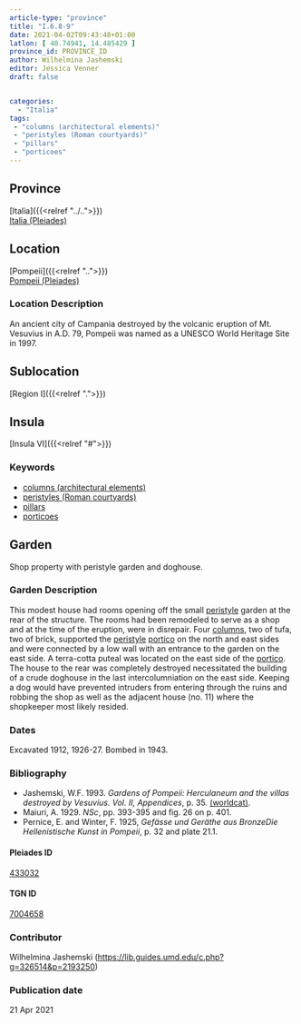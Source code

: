 ```yaml
---
article-type: "province"
title: "I.6.8-9"
date: 2021-04-02T09:43:48+01:00
latlon: [ 40.74941, 14.485429 ]
province_id: PROVINCE_ID
author: Wilhelmina Jashemski
editor: Jessica Venner
draft: false


categories:
  - "Italia"
tags:
 - "columns (architectural elements)"
 - "peristyles (Roman courtyards)"
 - "pillars"
 - "porticoes"
---
```


## Province
[Italia]({{<relref "../..">}}) \
[Italia (Pleiades)](https://pleiades.stoa.org/places/1052)

## Location
[Pompeii]({{<relref "..">}}) \
[Pompeii (Pleiades)](https://pleiades.stoa.org/places/433032)


### Location Description
An ancient city of Campania destroyed by the volcanic eruption of Mt. Vesuvius in A.D. 79, Pompeii was named as a UNESCO World Heritage Site in 1997.

## Sublocation
[Region I]({{<relref ".">}})
## Insula
[Insula VI]({{<relref "#">}})

### Keywords
- [columns (architectural elements)](http://vocab.getty.edu/page/aat/300001571)
- [peristyles (Roman courtyards)](http://vocab.getty.edu/page/aat/300080971)
- [pillars](http://vocab.getty.edu/page/aat/300264605)
- [porticoes](http://vocab.getty.edu/page/aat/300004145)

## Garden
Shop property with peristyle garden and doghouse.

### Garden Description

This modest house had rooms opening off the small [peristyle](http://vocab.getty.edu/page/aat/300080971) garden at the rear of the structure. The rooms had been remodeled to serve as a shop and at the time of the eruption, were in disrepair. Four [columns](http://vocab.getty.edu/page/aat/300001571), two of tufa, two of brick, supported the [peristyle](http://vocab.getty.edu/page/aat/300080971) [portico](http://vocab.getty.edu/page/aat/300004145) on the north and east sides and were connected by a low wall with an entrance to the garden on the east side. A terra-cotta puteal was located on the east side of the [portico](http://vocab.getty.edu/page/aat/300004145). The house to the rear was completely destroyed necessitated the building of a crude doghouse in the last intercolumniation on the east side. Keeping a dog would have prevented intruders from entering through the ruins and robbing the shop as well as the adjacent house (no. 11) where the shopkeeper most likely resided.

<!--### Maps-->

<!--
OLD WAY (DO NOT USE)
![alt_text](../../images/image_name.ext)
*CAPTION*

NEW WAY ↓↓↓↓
{{< figure src="../../images/image_name.ext" alt="ALT_TEXT" title="CAPTION" >}}
-->


### Dates
Excavated 1912, 1926-27. Bombed in 1943.

### Bibliography

* Jashemski, W.F. 1993. *Gardens of Pompeii: Herculaneum and the villas destroyed by Vesuvius. Vol. II, Appendices*, p. 35. [(worldcat)](http://www.worldcat.org/oclc/921816405).    
* Maiuri, A. 1929. *NSc*, pp. 393-395 and fig. 26 on p. 401.  
* Pernice, E. and Winter, F. 1925, *Gefässe und Geräthe aus BronzeDie Hellenistische Kunst in Pompeii*, p. 32 and plate 21.1.    

<!--#### Periodo ID-->

<!-- [PERIODO_ID](https://pleiades.stoa.org/places/PLEIADES_ID) -->

#### Pleiades ID

[433032](https://pleiades.stoa.org/places/433032)

#### TGN ID

[7004658](http://vocab.getty.edu/page/tgn/7004658)

### Contributor

Wilhelmina Jashemski (https://lib.guides.umd.edu/c.php?g=326514&p=2193250)

### Publication date


21 Apr 2021

<!--### Related articles-->

<!-- Links to other related articles. Leave blank for now -->
